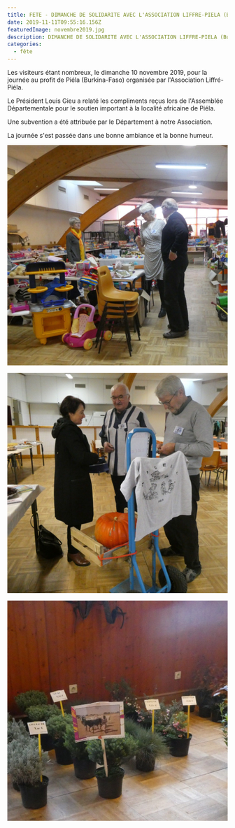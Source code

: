 ```yaml
---
title: FETE - DIMANCHE DE SOLIDARITE AVEC L'ASSOCIATION LIFFRE-PIELA (Burkina-Faso)
date: 2019-11-11T09:55:16.156Z
featuredImage: novembre2019.jpg
description: DIMANCHE DE SOLIDARITE AVEC L'ASSOCIATION LIFFRE-PIELA (Burkina-Faso)
categories:
  - fête
---
```

Les visiteurs étant nombreux, le dimanche 10 novembre 2019, pour la journée au profit de Piéla (Burkina-Faso) organisée par l'Association Liffré-Piéla.

Le Président Louis Gieu a relaté les compliments reçus lors de l'Assemblée Départementale pour le soutien important à la localité africaine de Piéla.

Une subvention a été attribuée par le Département à notre Association.

La journée s'est passée dans une bonne ambiance et la bonne humeur.

![](novembre2019_2.jpg)

![](novembre2019_3.jpg)

![](novembre2019_4.jpg)